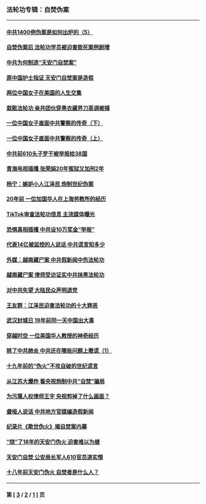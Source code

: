 ### 法轮功专辑：自焚伪案
---
#### [中共1400例伪案是如何出炉的（5）](../../pages/nf5562/n13226831.md?04010430) 
#### [自焚伪案后 法轮功学员被迫害致死案例剧增](../../pages/nf5562/n13190600.md?04010430) 
#### [中共为何制造“天安门自焚案”](../../pages/nf5562/n13183270.md?04010430) 
#### [原中国护士指证 天安门自焚案是造假](../../pages/nf5562/n13172289.md?04010430) 
#### [两位中国女子在美国的人生交集](../../pages/nf5562/n13156138.md?04010430) 
#### [栽赃法轮功 亲共团伙穿黑衣藏界刀高调被捕](../../pages/nf5562/n13073780.md?04010430) 
#### [一位中国女子直面中共警察的传奇（下）](../../pages/nf5562/n12989706.md?04010430) 
#### [一位中国女子直面中共警察的传奇（上）](../../pages/nf5562/n12985072.md?04010430) 
#### [中共前610头子罗干被举报给38国](../../pages/nf5562/n12975419.md?04010430) 
#### [青海电视插播 张荣娟20年冤狱又加刑2年](../../pages/nf5562/n12738166.md?04010430) 
#### [杨宁：嫉妒小人江泽民 炮制世纪伪案](../../pages/nf5562/n12724108.md?04010430) 
#### [20年前 一位加国华人在上海劳教所的经历](../../pages/nf5562/n12707932.md?04010430) 
#### [TikTok审查法轮功信息 主流媒体曝光](../../pages/nf5562/n12362336.md?04010430) 
#### [恐惧真相插播 中共设10万奖金“举报”](../../pages/nf5562/n12306396.md?04010430) 
#### [代表14亿被监控的人说话 中共谎言知多少](../../pages/nf5562/n12297484.md?04010430) 
#### [外媒：越南藏尸案 中共假新闻中伤法轮功](../../pages/nf5562/n12264411.md?04010430) 
#### [越南藏尸案 律师受访证实中共抹黑法轮功](../../pages/nf5562/n12261878.md?04010430) 
#### [对中共失望 大陆民众声明退党](../../pages/nf5562/n12187315.md?04010430) 
#### [王友群：江泽民迫害法轮功的十大罪恶](../../pages/nf5562/n12169074.md?04010430) 
#### [武汉封城日 19年前同一天中国出大事](../../pages/nf5562/n12150901.md?04010430) 
#### [穿越时空  一位美国华人教授的神奇经历](../../pages/nf5562/n12097460.md?04010430) 
#### [除了中共肺炎 中共还在哪些问题上撒谎（1）](../../pages/nf5562/n11955770.md?04010430) 
#### [十九年前的“伪火”不攻自破的世纪谎言](../../pages/nf5562/n11813238.md?04010430) 
#### [从江苏大爆炸 看央视炮制中共“自焚”骗局](../../pages/nf5562/n11140275.md?04010430) 
#### [为污蔑人权律师王宇 央视剪掉了什么画面？](../../pages/nf5562/n11130142.md?04010430) 
#### [聋哑人说话 中共地方官媒编造假新闻](../../pages/nf5562/n11006067.md?04010430) 
#### [纪录片《欺世伪火》揭自焚案内幕](../../pages/nf5562/n11002664.md?04010430) 
#### [“烧”了18年的天安门伪火 迫害难以为继](../../pages/nf5562/n10996660.md?04010430) 
#### [天安门自焚 公安局长军人610官员道实情](../../pages/nf5562/n10997098.md?04010430) 
#### [十八年前天安门伪火 自焚者是什么人？](../../pages/nf5562/n10996556.md?04010430) 

---
#### 第 [ [3](./3.md?04010430) / [2](./2.md?04010430) / [1](./1.md?04010430) ] 页
